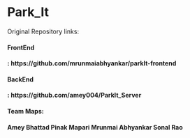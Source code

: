 # Park_It
Original Repository links:<br/>
<h4>FrontEnd<h4/> : https://github.com/mrunmaiabhyankar/parkIt-frontend<br/>
<h4>BackEnd<h4/> : https://github.com/amey004/ParkIt_Server<br/>
  
<h4>Team Maps:<h4/>
  Amey Bhattad 
  Pinak Mapari
  Mrunmai Abhyankar
  Sonal Rao
